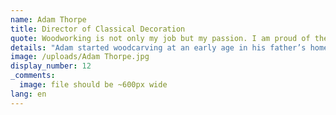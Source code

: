 ```yaml
---
name: Adam Thorpe
title: Director of Classical Decoration
quote: Woodworking is not only my job but my passion. I am proud of the work we do and the opportunity to be part of Merritt’s extraordinary team.
details: "Adam started woodcarving at an early age in his father’s home workshop in England. He apprenticed with British Master Carver Ian Agrell, and went on to study at the City and Guilds of London Art School. Since moving to the United States in 1992, he has worked on carving, restoration, and ornamental design for private residences, museums and furniture manufacturers. He was elected a member of the UK's Master Carver's Association in 1992.  Adam joined Merritt in March of 2017 to lead the promotion and execution of design development for decorative and ornamental schemes. His responsibilities include ensuring effective communication of design intent through the manufacturing process, as well as internal and external education, and the marketing and promotion of classical decoration.   One of Adam’s recently honored commissions includes the production of a replica Louis XVI console table for the Salon Doré installation at the Museum of the Legion of Honor, San Francisco. The project won the prestigious Julia Morgan Award for Craftsmanship and Artisanship in 2016.  Adam serves as Merritt’s representative to the Institute of Classical Art & Architecture (ICAA)."
image: /uploads/Adam Thorpe.jpg
display_number: 12
_comments:
  image: file should be ~600px wide
lang: en
---
```

